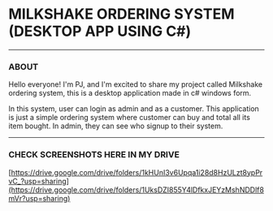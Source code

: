         
# MILKSHAKE ORDERING SYSTEM (DESKTOP APP USING C#)
---
### ABOUT  
Hello everyone! I'm PJ, and I'm excited to share my project called Milkshake ordering system, this is a desktop application made in c# windows form.

In this system, user can login as admin and as a customer. This application is just a simple ordering system where customer can buy and total all its item bought.
In admin, they can see who signup to their system.

---
 
### CHECK SCREENSHOTS HERE IN MY DRIVE

[https://drive.google.com/drive/folders/1kHUnI3v6Upqa1i28d8HzULzt8ypPrvC_?usp=sharing](https://drive.google.com/drive/folders/1UksDZI855Y4lDfkxJEYzMshNDDlf8mVr?usp=sharing)
